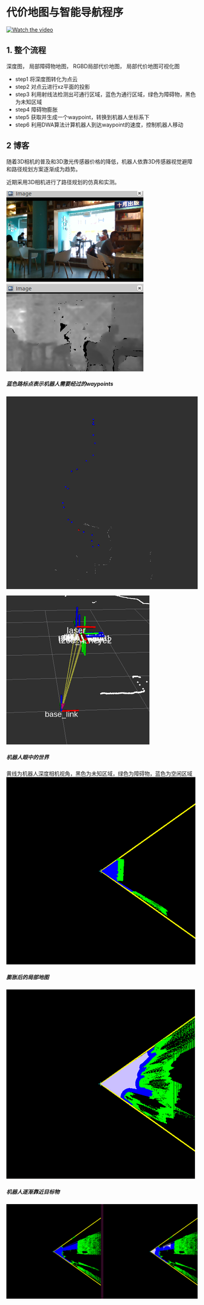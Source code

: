 <!--
 * @Author: your name
 * @Date: 2019-12-23 03:29:32
 * @LastEditTime : 2019-12-31 12:03:31
 * @LastEditors  : Please set LastEditors
 * @Description: In User Settings Edit
 * @FilePath: /catkin_ws/src/costmap_lrgbd_ros/README.md
 -->
# 代价地图与智能导航程序

[![Watch the video](https://raw.github.com/GabLeRoux/WebMole/master/ressources/WebMole_Youtube_Video.png)](https://www.bilibili.com/video/av80880347)

## 1. 整个流程

深度图， 局部障碍物地图， RGBD局部代价地图， 局部代价地图可视化图

- step1 将深度图转化为点云
- step2 对点云进行xz平面的投影
- step3 利用射线法检测出可通行区域，蓝色为通行区域，绿色为障碍物，黑色为未知区域
- step4 障碍物膨胀
- step5 获取并生成一个waypoint，转换到机器人坐标系下
- step6 利用DWA算法计算机器人到达waypoint的速度，控制机器人移动

## 2 博客

随着3D相机的普及和3D激光传感器价格的降低，机器人依靠3D传感器视觉避障和路径规划方案逐渐成为趋势。

近期采用3D相机进行了路径规划的仿真和实测。

![在这里插入图片描述](image/img.png)

##### 蓝色路标点表示机器人需要经过的waypoints
![在这里插入图片描述](image/map.png)


![在这里插入图片描述](image/tf_tree.png)
##### 机器人眼中的世界
黄线为机器人深度相机视角，黑色为未知区域，绿色为障碍物，蓝色为空闲区域
![在这里插入图片描述](image/obstacal.png)
##### 膨胀后的局部地图
![在这里插入图片描述](image/flat_img.png)
##### 机器人逐渐靠近目标物 
![在这里插入图片描述](image/costmap.png)